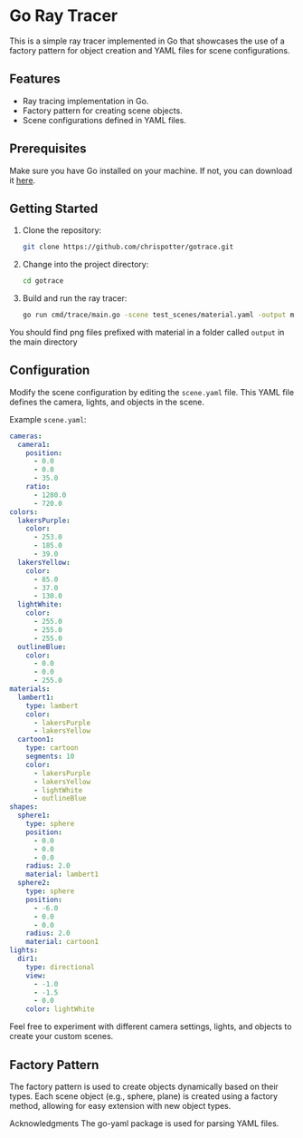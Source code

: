 # Go Ray Tracer 

This is a simple ray tracer implemented in Go that showcases the use of a factory pattern for object creation and YAML files for scene configurations.

## Features

- Ray tracing implementation in Go.
- Factory pattern for creating scene objects.
- Scene configurations defined in YAML files.

## Prerequisites

Make sure you have Go installed on your machine. If not, you can download it [here](https://golang.org/dl/).

## Getting Started

1. Clone the repository:

    ```bash
    git clone https://github.com/chrispotter/gotrace.git
    ```

2. Change into the project directory:

    ```bash
    cd gotrace
    ```

3. Build and run the ray tracer:

    ```bash
    go run cmd/trace/main.go -scene test_scenes/material.yaml -output material
    ```

You should find png files prefixed with material in a folder called `output` in
the main directory

## Configuration

Modify the scene configuration by editing the `scene.yaml` file. This YAML file defines the camera, lights, and objects in the scene.

Example `scene.yaml`:

```yaml
cameras:  
  camera1:
    position: 
      - 0.0
      - 0.0
      - 35.0
    ratio: 
      - 1280.0
      - 720.0
colors:
  lakersPurple:
    color:
      - 253.0
      - 185.0
      - 39.0
  lakersYellow:
    color:
      - 85.0
      - 37.0
      - 130.0
  lightWhite:
    color:
      - 255.0
      - 255.0
      - 255.0
  outlineBlue:
    color:
      - 0.0
      - 0.0
      - 255.0
materials:
  lambert1:
    type: lambert
    color: 
      - lakersPurple 
      - lakersYellow
  cartoon1:
    type: cartoon
    segments: 10
    color: 
      - lakersPurple 
      - lakersYellow
      - lightWhite
      - outlineBlue
shapes:
  sphere1:
    type: sphere
    position:
      - 0.0
      - 0.0
      - 0.0
    radius: 2.0
    material: lambert1
  sphere2:
    type: sphere
    position:
      - -6.0
      - 0.0
      - 0.0
    radius: 2.0
    material: cartoon1
lights:
  dir1:
    type: directional
    view:
      - -1.0
      - -1.5
      - 0.0
    color: lightWhite
```

Feel free to experiment with different camera settings, lights, and objects to create your custom scenes.

## Factory Pattern
The factory pattern is used to create objects dynamically based on their types. Each scene object (e.g., sphere, plane) is created using a factory method, allowing for easy extension with new object types.

Acknowledgments
The go-yaml package is used for parsing YAML files.
